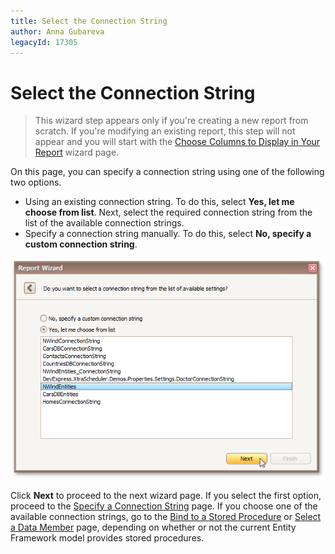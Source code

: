 ```yaml
---
title: Select the Connection String
author: Anna Gubareva
legacyId: 17305
---
```

# Select the Connection String
> This wizard step appears only if you're creating a new report from scratch. If you're modifying an existing report, this step will not appear and you will start with the [Choose Columns to Display in Your Report](../choose-columns-to-display-in-your-report.md) wizard page.

On this page, you can specify a connection string using one of the following two options.
* Using an existing connection string. To do this, select **Yes, let me choose from list**. Next, select the required connection string from the list of the available connection strings.
* Specify a connection string manually. To do this, select **No, specify a custom connection string**.

![RD_ReportWizard_EFSelectConnectionString](../../../../../../images/img23795.png)

Click **Next** to proceed to the next wizard page. If you select the first option, proceed to the [Specify a Connection String](../connect-to-a-database/specify-a-connection-string.md) page. If you choose one of the available connection strings, go to the [Bind to a Stored Procedure](bind-to-a-stored-procedure.md) or [Select a Data Member](select-a-data-member.md) page, depending on whether or not the current Entity Framework model provides stored procedures.
